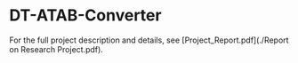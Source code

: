 # DT-ATAB-Converter


For the full project description and details, see [Project_Report.pdf](./Report on Research Project.pdf).
